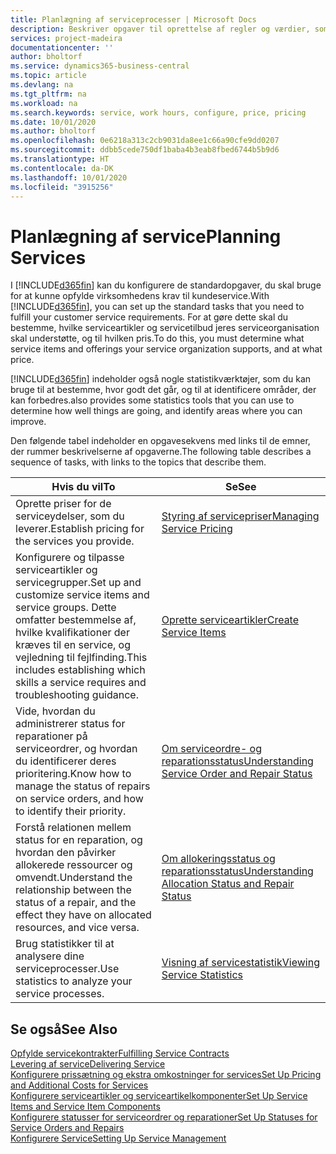```yaml
---
title: Planlægning af serviceprocesser | Microsoft Docs
description: Beskriver opgaver til oprettelse af regler og værdier, som du kan bruge til at definere virksomhedens servicepolitikker og -processer.
services: project-madeira
documentationcenter: ''
author: bholtorf
ms.service: dynamics365-business-central
ms.topic: article
ms.devlang: na
ms.tgt_pltfrm: na
ms.workload: na
ms.search.keywords: service, work hours, configure, price, pricing
ms.date: 10/01/2020
ms.author: bholtorf
ms.openlocfilehash: 0e6218a313c2cb9031da8ee1c66a90cfe9dd0207
ms.sourcegitcommit: ddbb5cede750df1baba4b3eab8fbed6744b5b9d6
ms.translationtype: HT
ms.contentlocale: da-DK
ms.lasthandoff: 10/01/2020
ms.locfileid: "3915256"
---
```

# <a name="planning-services"></a><span data-ttu-id="d6c10-103">Planlægning af service</span><span class="sxs-lookup"><span data-stu-id="d6c10-103">Planning Services</span></span>
<span data-ttu-id="d6c10-104">I [!INCLUDE[d365fin](includes/d365fin_md.md)] kan du konfigurere de standardopgaver, du skal bruge for at kunne opfylde virksomhedens krav til kundeservice.</span><span class="sxs-lookup"><span data-stu-id="d6c10-104">With [!INCLUDE[d365fin](includes/d365fin_md.md)], you can set up the standard tasks that you need to fulfill your customer service requirements.</span></span> <span data-ttu-id="d6c10-105">For at gøre dette skal du bestemme, hvilke serviceartikler og servicetilbud jeres serviceorganisation skal understøtte, og til hvilken pris.</span><span class="sxs-lookup"><span data-stu-id="d6c10-105">To do this, you must determine what service items and offerings your service organization supports, and at what price.</span></span>   

[!INCLUDE[d365fin](includes/d365fin_md.md)] <span data-ttu-id="d6c10-106">indeholder også nogle statistikværktøjer, som du kan bruge til at bestemme, hvor godt det går, og til at identificere områder, der kan forbedres.</span><span class="sxs-lookup"><span data-stu-id="d6c10-106">also provides some statistics tools that you can use to determine how well things are going, and identify areas where you can improve.</span></span>
  
<span data-ttu-id="d6c10-107">Den følgende tabel indeholder en opgavesekvens med links til de emner, der rummer beskrivelserne af opgaverne.</span><span class="sxs-lookup"><span data-stu-id="d6c10-107">The following table describes a sequence of tasks, with links to the topics that describe them.</span></span>   
  
|<span data-ttu-id="d6c10-108">**Hvis du vil**</span><span class="sxs-lookup"><span data-stu-id="d6c10-108">**To**</span></span>|<span data-ttu-id="d6c10-109">**Se**</span><span class="sxs-lookup"><span data-stu-id="d6c10-109">**See**</span></span>|  
|------------|-------------|  
|<span data-ttu-id="d6c10-110">Oprette priser for de serviceydelser, som du leverer.</span><span class="sxs-lookup"><span data-stu-id="d6c10-110">Establish pricing for the services you provide.</span></span>|[<span data-ttu-id="d6c10-111">Styring af servicepriser</span><span class="sxs-lookup"><span data-stu-id="d6c10-111">Managing Service Pricing</span></span>](service-service-price-management.md)|
|<span data-ttu-id="d6c10-112">Konfigurere og tilpasse serviceartikler og servicegrupper.</span><span class="sxs-lookup"><span data-stu-id="d6c10-112">Set up and customize service items and service groups.</span></span> <span data-ttu-id="d6c10-113">Dette omfatter bestemmelse af, hvilke kvalifikationer der kræves til en service, og vejledning til fejlfinding.</span><span class="sxs-lookup"><span data-stu-id="d6c10-113">This includes establishing which skills a service requires and troubleshooting guidance.</span></span>| [<span data-ttu-id="d6c10-114">Oprette serviceartikler</span><span class="sxs-lookup"><span data-stu-id="d6c10-114">Create Service Items</span></span>](service-how-to-create-service-items.md)|  
|<span data-ttu-id="d6c10-115">Vide, hvordan du administrerer status for reparationer på serviceordrer, og hvordan du identificerer deres prioritering.</span><span class="sxs-lookup"><span data-stu-id="d6c10-115">Know how to manage the status of repairs on service orders, and how to identify their priority.</span></span>|[<span data-ttu-id="d6c10-116">Om serviceordre- og reparationsstatus</span><span class="sxs-lookup"><span data-stu-id="d6c10-116">Understanding Service Order and Repair Status</span></span>](service-service-order-status-and-repair-status.md)|  
|<span data-ttu-id="d6c10-117">Forstå relationen mellem status for en reparation, og hvordan den påvirker allokerede ressourcer og omvendt.</span><span class="sxs-lookup"><span data-stu-id="d6c10-117">Understand the relationship between the status of a repair, and the effect they have on allocated resources, and vice versa.</span></span>|[<span data-ttu-id="d6c10-118">Om allokeringsstatus og reparationsstatus</span><span class="sxs-lookup"><span data-stu-id="d6c10-118">Understanding Allocation Status and Repair Status</span></span>](service-allocation-status-and-repair-status.md)|  
|<span data-ttu-id="d6c10-119">Brug statistikker til at analysere dine serviceprocesser.</span><span class="sxs-lookup"><span data-stu-id="d6c10-119">Use statistics to analyze your service processes.</span></span> | [<span data-ttu-id="d6c10-120">Visning af servicestatistik</span><span class="sxs-lookup"><span data-stu-id="d6c10-120">Viewing Service Statistics</span></span>](service-service-statistics.md) |

## <a name="see-also"></a><span data-ttu-id="d6c10-121">Se også</span><span class="sxs-lookup"><span data-stu-id="d6c10-121">See Also</span></span>
[<span data-ttu-id="d6c10-122">Opfylde servicekontrakter</span><span class="sxs-lookup"><span data-stu-id="d6c10-122">Fulfilling Service Contracts</span></span>](service-fulfill-service-contracts.md)  
[<span data-ttu-id="d6c10-123">Levering af service</span><span class="sxs-lookup"><span data-stu-id="d6c10-123">Delivering Service</span></span>](service-deliver-service.md)  
[<span data-ttu-id="d6c10-124">Konfigurere prissætning og ekstra omkostninger for services</span><span class="sxs-lookup"><span data-stu-id="d6c10-124">Set Up Pricing and Additional Costs for Services</span></span>](service-how-setup-service-costs-pricing.md)  
[<span data-ttu-id="d6c10-125">Konfigurere serviceartikler og serviceartikelkomponenter</span><span class="sxs-lookup"><span data-stu-id="d6c10-125">Set Up Service Items and Service Item Components</span></span>](service-how-setup-service-items.md)  
[<span data-ttu-id="d6c10-126">Konfigurere statusser for serviceordrer og reparationer</span><span class="sxs-lookup"><span data-stu-id="d6c10-126">Set Up Statuses for Service Orders and Repairs</span></span>](service-order-repair-status.md)  
[<span data-ttu-id="d6c10-127">Konfigurere Service</span><span class="sxs-lookup"><span data-stu-id="d6c10-127">Setting Up Service Management</span></span>](service-setup-service.md)  
